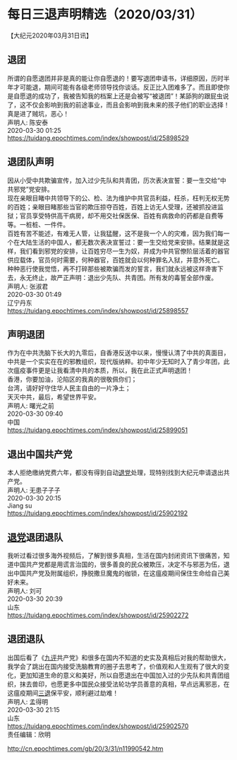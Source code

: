 # 每日三退声明精选（2020/03/31）
  
  
【大纪元2020年03月31日讯】  
## 退团  
所谓的自愿退团并非是真的能让你自愿退的！要写退团申请书，详细原因，历时半年才可能退，期间可能有各级老师领导找你谈话。反正比入团难多了。而且即使你是自愿退的成功了，我被告知我的档案上还是会被写“被退团”！某舔狗的跟屁虫说了，这不仅会影响到我的前途事业，而且会影响到我未来的孩子他们的职业选择！真是进了贼坑，恶心！  
声明人: 陈安泰  
2020-03-30 01:25  
https://tuidang.epochtimes.com/index/showpost/id/25898529  
## 退团队声明  
因从小受中共欺骗宣传，加入过少先队和共青团，历次表决宣誓：要一生交给“中共邪党”党安排。  
现在亲眼目睹中共领导下的公、检、法为维护中共官员利益，枉杀，枉判无权无势的百姓；亲眼目睹那些当官的欺压掠夺百姓，百姓上访无人受理，还被抓投进监狱；官员享受特供高干病房，却不用交社保医保、百姓有病救命的药都是自费等等。一桩桩、一件件。  
百姓有苦不能述，有难无人管，让我猛醒，这不是我一个人的灾难，因为我们每一个在大陆生活的中国人，都无数次表决宣誓过：要一生交给党来安排。结果就是这样，我们看到邪党的安排，让百姓穷尽一生为奴，并成为中共官僚阶层活着的器官供应载体，官员何时需要，何种器官，百姓就会以何种罪名入狱，并意外死亡。  
种种恶行使我觉悟，再不打碎那些被欺骗而发的誓言，我们就永远被这样谗害下去，永无终止，故严正声明：退出少先队、共青团。所有发的毒誓全部作废。  
声明人: 张淑君  
2020-03-30 01:49  
辽宁丹东  
https://tuidang.epochtimes.com/index/showpost/id/25898557  
## 声明退团  
作为在中共洗脑下长大的九零后，自香港反送中以来，慢慢认清了中共的真面目，中共是一个实实在在的邪教组织，现代版纳粹。初中年少无知时入了青少年团，此次瘟疫事件更是让我看清中共的本质，所以，我在此正式声明退团！  
香港，你要加油，沦陷区的我真的很敬佩你们；  
台湾，请好好守住华人民主自由的一片净土；  
天灭中共，最后，希望世界平安。  
声明人: 曙光之前  
2020-03-30 09:40  
中国  
https://tuidang.epochtimes.com/index/showpost/id/25899051  
## 退出中国共产党  
本人拒绝缴纳党费六年，都没有得到自动<a href="http://cn.epochtimes.com/gb/tag/%E9%80%80%E5%85%9A.html">退党</a>处理，现特别找到大纪元申请退出共产党。  
声明人: 无患子子子  
2020-03-30 20:15  
Jiang su  
https://tuidang.epochtimes.com/index/showpost/id/25902192  
## <a href="http://cn.epochtimes.com/gb/tag/%E9%80%80%E5%85%9A.html">退党</a>退团退队  
我听过看过很多海外视频后，了解到很多真相，生活在国内封闭资讯下很痛苦，知道中国共产党都是用谎言治国的，很多善良的民众被欺压，决定不与邪恶为伍，退出中国共产党及附属组织，挣脱撒旦魔鬼的枷锁，在这瘟疫期间保住生命给自己美好未来。  
声明人: 刘可  
2020-03-30 20:39  
山东  
https://tuidang.epochtimes.com/index/showpost/id/25902272  
## 退团退队  
出国后看了《<a href="http://cn.epochtimes.com/gb/tag/%E4%B9%9D%E8%AF%84.html">九评</a>共产党》和很多在国内不知道的史实及真相后对我的帮助很大，我学会了跳出在国内接受洗脑教育的圈子去思考了，价值观和人生观有了很大的变化，更加知道生命的意义和美好，所以自愿退出在中国加入过的少先队和共青团组织，抹去兽印，也愿更多中国民众接受法轮功学员善意的真相，早点远离邪恶，在这瘟疫期间<a href="http://cn.epochtimes.com/gb/tag/%E4%B8%89%E9%80%80.html">三退</a>保平安，顺利避过劫难！  
声明人: 孟得明  
2020-03-30 21:15  
山东  
https://tuidang.epochtimes.com/index/showpost/id/25902570  
责任编辑：欣明  
  
  
  
http://cn.epochtimes.com/gb/20/3/31/n11990542.htm
